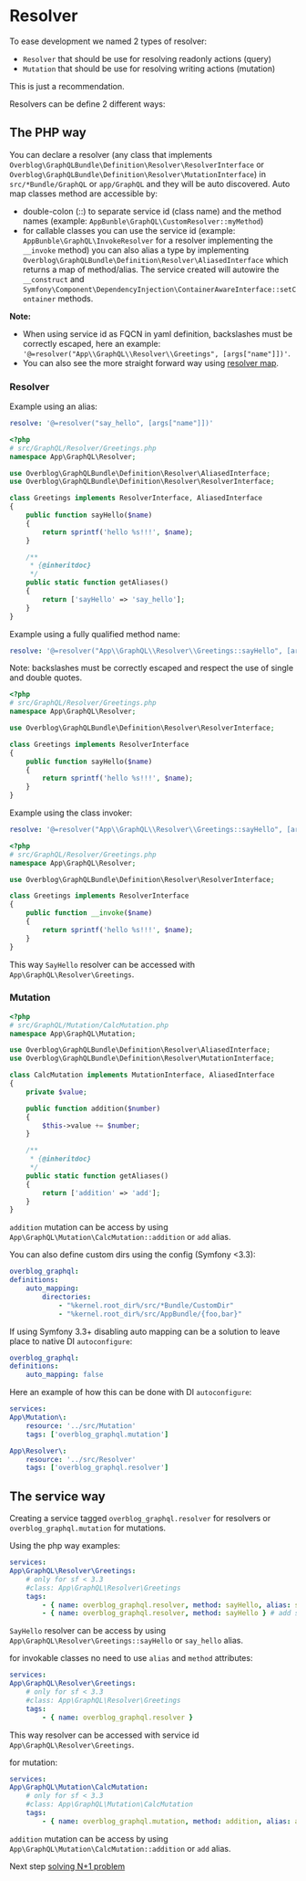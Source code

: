 

# Resolver

To ease development we named 2 types of resolver:

- `Resolver` that should be use for resolving readonly actions (query)
- `Mutation` that should be use for resolving writing actions (mutation)

This is just a recommendation.

Resolvers can be define 2 different ways:

## The PHP way


You can declare a resolver (any class that implements `Overblog\GraphQLBundle\Definition\Resolver\ResolverInterface` or `Overblog\GraphQLBundle\Definition\Resolver\MutationInterface`) in `src/*Bundle/GraphQL` or `app/GraphQL` and they will be auto discovered.
Auto map classes method are accessible by:
* double-colon (::) to separate service id (class name) and the method names
(example: `AppBunble\GraphQL\CustomResolver::myMethod`)
* for callable classes you can use the service id (example: `AppBunble\GraphQL\InvokeResolver` for a resolver implementing the `__invoke` method) you can also alias a type by implementing `Overblog\GraphQLBundle\Definition\Resolver\AliasedInterface` which returns a map of method/alias. The service created will autowire the `__construct` and `Symfony\Component\DependencyInjection\ContainerAwareInterface::setContainer` methods.

**Note:**
* When using service id as FQCN in yaml definition, backslashes must be correctly escaped, here an example:
`'@=resolver("App\\GraphQL\\Resolver\\Greetings", [args["name"]])'`.
* You can also see the more straight forward way using [resolver map](resolver-map.md).

### Resolver

Example using an alias:
````yaml
resolve: '@=resolver("say_hello", [args["name"]])'
````

```php
<?php
# src/GraphQL/Resolver/Greetings.php
namespace App\GraphQL\Resolver;

use Overblog\GraphQLBundle\Definition\Resolver\AliasedInterface;
use Overblog\GraphQLBundle\Definition\Resolver\ResolverInterface;

class Greetings implements ResolverInterface, AliasedInterface
{
	public function sayHello($name)
	{
		return sprintf('hello %s!!!', $name);
	}

	/**
	 * {@inheritdoc}
	 */
	public static function getAliases()
	{
		return ['sayHello' => 'say_hello'];
	}
}
````

Example using a fully qualified method name:
````yaml
resolve: '@=resolver("App\\GraphQL\\Resolver\\Greetings::sayHello", [args["name"]])'
````

Note: backslashes must be correctly escaped and respect the use of single and double quotes.

```php
<?php
# src/GraphQL/Resolver/Greetings.php
namespace App\GraphQL\Resolver;

use Overblog\GraphQLBundle\Definition\Resolver\ResolverInterface;

class Greetings implements ResolverInterface
{
	public function sayHello($name)
	{
		return sprintf('hello %s!!!', $name);
	}
}
```

Example using the class invoker:
````yaml
resolve: '@=resolver("App\\GraphQL\\Resolver\\Greetings::sayHello", [args["name"]])'
````

```php
<?php
# src/GraphQL/Resolver/Greetings.php
namespace App\GraphQL\Resolver;

use Overblog\GraphQLBundle\Definition\Resolver\ResolverInterface;

class Greetings implements ResolverInterface
{
	public function __invoke($name)
	{
		return sprintf('hello %s!!!', $name);
	}
}
```

This way `SayHello` resolver can be accessed with `App\GraphQL\Resolver\Greetings`.

### Mutation

```php
<?php
# src/GraphQL/Mutation/CalcMutation.php
namespace App\GraphQL\Mutation;

use Overblog\GraphQLBundle\Definition\Resolver\AliasedInterface;
use Overblog\GraphQLBundle\Definition\Resolver\MutationInterface;

class CalcMutation implements MutationInterface, AliasedInterface
{
	private $value;

	public function addition($number)
	{
		$this->value += $number;
	}

	/**
	 * {@inheritdoc}
	 */
	public static function getAliases()
	{
		return ['addition' => 'add'];
	}
}
```
`addition` mutation can be access by using `App\GraphQL\Mutation\CalcMutation::addition` or
`add` alias.

You can also define custom dirs using the config (Symfony <3.3):
```yaml
overblog_graphql:
definitions:
	auto_mapping:
		directories:
			- "%kernel.root_dir%/src/*Bundle/CustomDir"
			- "%kernel.root_dir%/src/AppBundle/{foo,bar}"
```

If using Symfony 3.3+ disabling auto mapping can be a solution to leave place to native
DI `autoconfigure`:

```yaml
overblog_graphql:
definitions:
	auto_mapping: false
```

Here an example of how this can be done with DI `autoconfigure`:

```yaml
services:
App\Mutation\:
	resource: '../src/Mutation'
	tags: ['overblog_graphql.mutation']

App\Resolver\:
	resource: '../src/Resolver'
	tags: ['overblog_graphql.resolver']
```

## The service way

Creating a service tagged `overblog_graphql.resolver` for resolvers
or `overblog_graphql.mutation` for mutations.

Using the php way examples:

```yaml
services:
App\GraphQL\Resolver\Greetings:
	# only for sf < 3.3
	#class: App\GraphQL\Resolver\Greetings
	tags:
		- { name: overblog_graphql.resolver, method: sayHello, alias: say_hello } # add alias say_hello
		- { name: overblog_graphql.resolver, method: sayHello } # add service id "App\GraphQL\Resolver\Greetings"
```

`SayHello` resolver can be access by using `App\GraphQL\Resolver\Greetings::sayHello` or
`say_hello` alias.

for invokable classes no need to use `alias` and `method` attributes:

```yaml
services:
App\GraphQL\Resolver\Greetings:
	# only for sf < 3.3
	#class: App\GraphQL\Resolver\Greetings
	tags:
		- { name: overblog_graphql.resolver }
```

This way resolver can be accessed with service id `App\GraphQL\Resolver\Greetings`.

for mutation:

```yaml
services:
App\GraphQL\Mutation\CalcMutation:
	# only for sf < 3.3
	#class: App\GraphQL\Mutation\CalcMutation
	tags:
		- { name: overblog_graphql.mutation, method: addition, alias: add }
```
`addition` mutation can be access by using `App\GraphQL\Mutation\CalcMutation::addition` or
`add` alias.

Next step [solving N+1 problem](solving-n-plus-1-problem.md)

